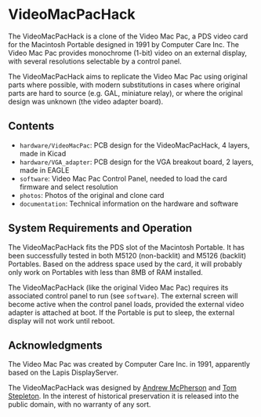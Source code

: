 # VideoMacPacHack

The VideoMacPacHack is a clone of the Video Mac Pac, a PDS video card for the Macintosh Portable designed in 1991 by Computer Care Inc. The Video Mac Pac provides monochrome (1-bit) video on an external display, with several resolutions selectable by a control panel.

The VideoMacPacHack aims to replicate the Video Mac Pac using original parts where possible, with modern substitutions in  cases where original parts are hard to source (e.g. GAL, miniature relay), or where the original design was unknown (the video adapter board).

## Contents

* `hardware/VideoMacPac`: PCB design for the VideoMacPacHack, 4 layers, made in Kicad
* `hardware/VGA_adapter`: PCB design for the VGA breakout board, 2 layers, made in EAGLE
* `software`: Video Mac Pac Control Panel, needed to load the card firmware and select resolution
* `photos`: Photos of the original and clone card
* `documentation`: Technical information on the hardware and software

## System Requirements and Operation

The VideoMacPacHack fits the PDS slot of the Macintosh Portable. It has been successfully tested in both M5120 (non-backlit) and M5126 (backlit) Portables. Based on the address space used by the card, it will probably only work on Portables with less than 8MB of RAM installed.

The VideoMacPacHack (like the original Video Mac Pac) requires its associated control panel to run (see `software`). The external screen will become active when the control panel loads, provided the external video adapter is attached at boot. If the Portable is put to sleep, the external display will not work until reboot.

## Acknowledgments

The Video Mac Pac was created by Computer Care Inc. in 1991, apparently based on the Lapis DisplayServer.

The VideoMacPacHack was designed by [Andrew McPherson](https://github.com/apmcpherson) and [Tom Stepleton](https://github.com/stepleton). In the interest of historical preservation it is released into the public domain, with no warranty of any sort.